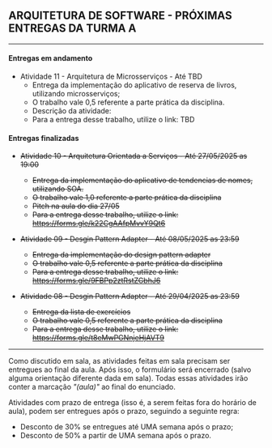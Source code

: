 ## ARQUITETURA DE SOFTWARE - PRÓXIMAS ENTREGAS DA TURMA A
___

#### Entregas em andamento

- Atividade 11 - Arquitetura de Microsserviços - Até TBD                                             
    + Entrega da implementação do aplicativo de reserva de livros, utilizando microsserviços;
    + O trabalho vale 0,5 referente a parte prática da disciplina.
    + Descrição da atividade: 
    + Para a entrega desse trabalho, utilize o link: TBD

#### Entregas finalizadas
- ~~Atividade 10 - Arquitetura Orientada a Serviços - Até 27/05/2025 as 19:00~~                                                 
    + ~~Entrega da implementação do aplicativo de tendencias de nomes, utilizando SOA.~~
    + ~~O trabalho vale 1,0 referente a parte prática da disciplina~~
    + ~~Pitch na aula do dia 27/05~~
    + ~~Para a entrega desse trabalho, utilize o link: https://forms.gle/k22CgAAfpMvvY9Qt6~~

- ~~Atividade 09 - Desgin Pattern Adapter - Até 08/05/2025 as 23:59~~                                                 
    + ~~Entrega da implementação do design pattern adapter~~
    + ~~O trabalho vale 0,5 referente a parte prática da disciplina~~
    + ~~Para a entrega desse trabalho, utilize o link: https://forms.gle/9FBPp2ztRstZGbhJ6~~ 

- ~~Atividade 08 - Desgin Pattern Adapter - Até 29/04/2025 as 23:59~~                                                 
    + ~~Entrega da lista de exercícios~~
    + ~~O trabalho vale 0,5 referente a parte prática da disciplina~~
    + ~~Para a entrega desse trabalho, utilize o link: https://forms.gle/t8eMwPGNnjeHjAVT9~~ 

___

Como discutido em sala, as atividades feitas em sala precisam ser entregues ao final da aula. Após isso, o formulário será encerrado (salvo alguma orientação diferente dada em sala). Todas essas atividades irão conter a marcação *"(aula)"* ao final do enunciado.

Atividades com prazo de entrega (isso é, a serem feitas fora do horário de aula), podem ser entregues após o prazo, seguindo a seguinte regra:
- Desconto de 30% se entregues até UMA semana após o prazo;
- Desconto de 50% a partir de UMA semana após o prazo. 